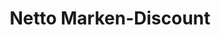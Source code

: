 ---
title: "Netto Marken-Discount"
url: /bremen/netto-marken-discount-groepelinger-heerstrasse/
shop: Supermarkt
---